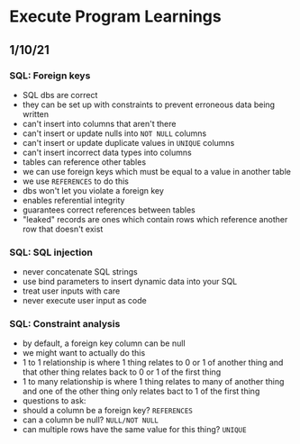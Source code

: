 # Execute Program Learnings

## 1/10/21

### SQL: Foreign keys

- SQL dbs are correct
- they can be set up with constraints to prevent erroneous data being written
- can't insert into columns that aren't there
- can't insert or update nulls into `NOT NULL` columns
- can't insert or update duplicate values in `UNIQUE` columns
- can't insert incorrect data types into columns
- tables can reference other tables
- we can use foreign keys which must be equal to a value in another table
- we use `REFERENCES` to do this
- dbs won't let you violate a foreign key
- enables referential integrity
- guarantees correct references between tables
- "leaked" records are ones which contain rows which reference another row that doesn't exist

### SQL: SQL injection

- never concatenate SQL strings
- use bind parameters to insert dynamic data into your SQL
- treat user inputs with care
- never execute user input as code

### SQL: Constraint analysis

- by default, a foreign key column can be null
- we might want to actually do this
- 1 to 1 relationship is where 1 thing relates to 0 or 1 of another thing and that other thing relates back to 0 or 1 of the first thing
- 1 to many relationship is where 1 thing relates to many of another thing and one of the other thing only relates bact to 1 of the first thing
- questions to ask:
- should a column be a foreign key? `REFERENCES`
- can a column be null? `NULL/NOT NULL`
- can multiple rows have the same value for this thing? `UNIQUE`
